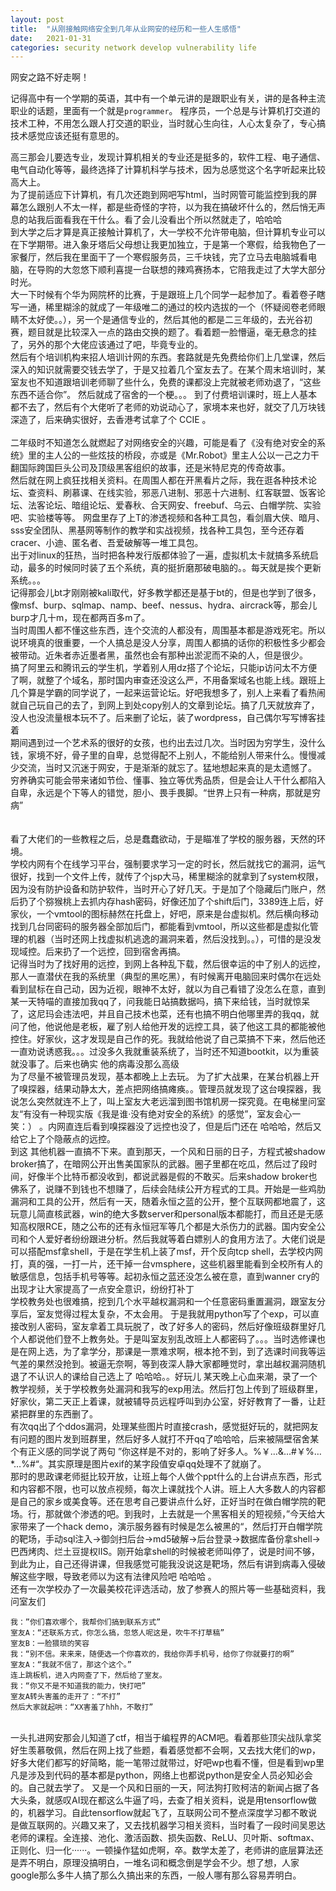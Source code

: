 ```yaml
---
layout: post
title:  "从刚接触网络安全到几年从业网安的经历和一些人生感悟"
date:   2021-01-31
categories: security network develop vulnerability life
---
```


网安之路不好走啊！  

记得高中有一个学期的英语，其中有一个单元讲的是跟职业有关，讲的是各种主流职业的话题，里面有一个就是`programmer`。
程序员，一个总是与计算机打交道的技术工种，不用怎么跟人打交道的职业，当时就心生向往，人心太复杂了，专心搞技术感觉应该还挺有意思的。  

高三那会儿要选专业，发现计算机相关的专业还是挺多的，软件工程、电子通信、电气自动化等等，最终选择了计算机科学与技术，因为总感觉这个名字听起来比较高大上。  
为了提前适应下计算机，有几次还跑到网吧写html，当时网管可能监控到我的屏幕怎么跟别人不太一样，都是些奇怪的字符，以为我在搞破坏什么的，然后悄无声息的站我后面看我在干什么。看了会儿没看出个所以然就走了，哈哈哈
<br>
到大学之后才算是真正接触计算机了，大一学校不允许带电脑，但计算机专业可以在下学期带。进入象牙塔后父母想让我更加独立，于是第一个寒假，给我物色了一家餐厅，然后我在里面干了一个寒假服务员，三千块钱，完了立马去电脑城看电脑，在导购的大忽悠下顺利喜提一台联想的辣鸡赛扬本，它陪我走过了大学大部分时光。  
大一下时候有个华为网院杯的比赛，于是跟班上几个同学一起参加了。看着卷子瞎写一通，稀里糊涂的就成了一年级唯二的通过的校内选拔的一个（怀疑阅卷老师眼睛不太好使。。），另一个是通信专业的，然后其他的都是二三年级的，去光谷初赛，题目就是比较深入一点的路由交换的题了。看着题一脸懵逼，毫无悬念的挂了，另外的那个大佬应该通过了吧，毕竟专业的。  
然后有个培训机构来招人培训计网的东西。套路就是先免费给你们上几堂课，然后深入的知识就需要交钱去学了，于是又拉着几个室友去了。在某个周末培训时，某室友也不知道跟培训老师聊了些什么，免费的课都没上完就被老师劝退了，“这些东西不适合你”。 然后就成了宿舍的一个梗。。。 到了付费培训课时，班上人基本都不去了，然后有个大佬听了老师的劝说动心了，家境本来也好，就交了几万块钱深造了，后来确实很好，去香港考试拿了个 CCIE 。   
<br>
二年级时不知道怎么就燃起了对网络安全的兴趣，可能是看了《没有绝对安全的系统》里的主人公的一些炫技的桥段，亦或是《Mr.Robot》里主人公以一己之力干翻国际跨国巨头公司及顶级黑客组织的故事，还是米特尼克的传奇故事。  
然后就在网上疯狂找相关资料。在周围人都在开黑看片之际，我在逛各种技术论坛、查资料、刷慕课、在线实验，邪恶八进制、邪恶十六进制、红客联盟、饭客论坛、法客论坛、暗组论坛、爱春秋、合天网安、freebuf、乌云、白帽学院、实验吧、实验楼等等。 
网盘里存了上T的渗透视频和各种工具包，看剑眉大侠、暗月、sss安全团队、黑基网等制作的教学和实战视频，找各种工具包，至今还存着cracer、小迪、匿名者、吾爱破解等一堆工具包。  
出于对linux的狂热，当时把各种发行版都体验了一遍，虚拟机太卡就搞多系统启动，最多的时候同时装了五个系统，真的挺折磨那破电脑的。。每天就是挨个更新系统。。。  
记得那会儿bt才刚刚被kali取代，好多教学都还是基于bt的，但是也学到了很多，像msf、burp、sqlmap、namp、beef、nessus、hydra、aircrack等，那会儿burp才几十m，现在都两百多m了。  
当时周围人都不懂这些东西，连个交流的人都没有，周围基本都是游戏死宅。所以说环境真的很重要，一个人搞总是没人分享，周围人都搞的话你的积极性多少都会被带动。近朱者赤近墨者黑，虽然也会有那种出淤泥而不染的人，但是很少。   
搞了阿里云和腾讯云的学生机，学着别人用dz搭了个论坛，只能ip访问太不方便了啊，就整了个域名，那时国内审查还没这么严，不用备案域名也能上线。跟班上几个算是学霸的同学说了，一起来运营论坛。好吧我想多了，别人上来看了看热闹就自己玩自己的去了，到网上到处copy别人的文章到论坛。搞了几天就放弃了，没人也没流量根本玩不了。后来删了论坛，装了wordpress，自己偶尔写写博客挂着   
期间遇到过一个艺术系的很好的女孩，也约出去过几次。当时因为穷学生，没什么钱，家境不好，骨子里的自卑，总觉得配不上别人，不能给别人带来什么。慢慢减少交流，当时又沉迷于网安，于是渐渐的就忘了。猛地想起来真的是太遗憾了。 穷养确实可能会带来诸如节俭、懂事、独立等优秀品质，但是会让人干什么都陷入自卑，永远是个下等人的错觉，胆小、畏手畏脚。“世界上只有一种病，那就是穷病”   
<br>  
看了大佬们的一些教程之后，总是蠢蠢欲动，于是瞄准了学校的服务器，天然的环境。  
学校内网有个在线学习平台，强制要求学习一定的时长，然后就找它的漏洞，运气很好，找到一个文件上传，就传了个jsp大马，稀里糊涂的就拿到了system权限，因为没有防护设备和防护软件，当时开心了好几天。于是加了个隐藏后门账户，然后扔了个猕猴桃上去抓内存hash密码，好像还加了个shift后门，3389连上后，好家伙，一个vmtool的图标赫然在托盘上，好吧，原来是台虚拟机。然后横向移动找到几台同密码的服务器全部加后门，都能看到vmtool，所以这些都是虚拟化管理的机器（当时还网上找虚拟机逃逸的漏洞来着，然后没找到。。），可惜的是没发现域控。后来扔了一个远控，回到宿舍再搞。  
记得当时为了找好用的远控，到网上各种乱下载，然后很幸运的中了别人的远控，那人一直潜伏在我的系统里（典型的黑吃黑），有时候离开电脑回来时偶尔在远处看到鼠标在自己动，因为近视，眼神不太好，就以为自己看错了没怎么在意，直到某一天特喵的直接加我qq了，问我能日站搞数据吗，搞下来给钱，当时就惊呆了，这尼玛会违法吧，并且自己技术也菜，还有也搞不明白他哪里弄的我qq，就问了他，他说他是老板，雇了别人给他开发的远控工具，装了他这工具的都能被他控住。好家伙，这才发现是自己作的死。我就给他说了自己菜搞不下来，然后他还一直劝说诱惑我。。。过没多久我就重装系统了，当时还不知道bootkit，以为重装就没事了。后来也确实 他的病毒没那么高级  
为了尽量不被管理员发现，基本都晚上上去玩。 为了扩大战果，在某台机器上开了嗅探器，结果动静太大，差点把网络搞瘫痪。。管理员就发现了这台嗅探器，我说怎么突然就连不上了，叫上室友大老远溜到图书馆机房一探究竟。在电梯里问室友“有没有一种现实版《我是谁·没有绝对安全的系统》的感觉”，室友会心一笑：） 。内网直连后看到嗅探器没了远控也没了，但是后门还在 哈哈哈，然后又给它上了个隐蔽点的远控。  
到这 其他机器一直搞不下来。直到那天，一个风和日丽的日子，方程式被shadow broker搞了，在暗网公开出售美国家队的武器。圈子里都在吃瓜，然后过了段时间，好像半个比特币都没收到，都说武器是假的不敢买。后来shadow broker也佛系了，说赚不到钱也不想赚了，后续会陆续公开方程式的工具。开始是一些鸡肋漏洞和工具的公开，然后有一天，随着永恒之蓝的公开，整个互联网都地震了，这玩意儿简直核武器，win的绝大多数server和personal版本都能打，而且还是无感知高权限RCE，随之公布的还有永恒冠军等几个都是大杀伤力的武器。国内安全公司和个人爱好者纷纷跟进分析。然后我就等着白嫖别人的食用方法了。大佬们说是可以搭配msf拿shell，于是在学生机上装了msf，开个反向tcp shell，去学校内网打，真的强，一打一片，还干掉一台vmsphere，这些机器里能看到全校所有人的敏感信息，包括手机号等等。起初永恒之蓝还没怎么被在意，直到wanner cry的出现才让大家提高了一点安全意识，纷纷打补丁  
学校教务处也很难搞，挖到几个水平越权漏洞和一个任意密码重置漏洞，跟室友分享后，室友觉得过程太复杂，不太会用。 于是我就用python写了个exp，可以直接改别人密码，室友拿着工具玩脱了，改了好多人的密码，然后好像班级群里好几个人都说他们登不上教务处。于是叫室友别乱改班上人都密码了。。。当时选修课也是在网上选，为了拿学分，那课是一票难求啊，根本抢不到，到了选课时间我等运气差的果然没抢到。被逼无奈啊，等到夜深人静大家都睡觉时，拿出越权漏洞随机退了不认识人的课给自己选上了 哈哈哈。。好玩儿
某天晚上心血来潮，录了一个教学视频，关于学校教务处漏洞和我写的exp用法。然后打包上传到了班级群里，好家伙，第二天正上着课，就被辅导员远程呼叫到办公室，好好教育了一番，让赶紧把群里的东西删了。  
有次qq出了个ddos漏洞，处理某些图片时直接crash，感觉挺好玩的，就把网友有问题的图片发到班群里，然后好多人就打不开qq了哈哈哈，后来被隔壁宿舍某个有正义感的同学说了两句 ”你这样是不对的，影响了好多人。%￥…&…#￥%…*…%#“。其实原理是图片exif的某字段值安卓qq处理不了就崩了。  
那时的思政课老师挺比较开放，让班上每个人做个ppt什么的上台讲点东西，形式和内容都不限，也可以放点视频，每次上课就找个人讲。班上人大多数人的内容都是自己的家乡或美食等。还在思考自己要讲点什么好，正好当时在做白帽学院的靶场。行，那就做个渗透的吧。到我时，上去就是一个黑客相关的短视频，”今天给大家带来了一个hack demo，演示服务器有时候是怎么被黑的“，然后打开白帽学院的靶场，手动sql注入->御剑扫后台->md5破解->后台登录->数据库备份拿shell->巴西烤肉、烂土豆提权IIS。刚开始拿shell的时候被老师叫停了，说是时间不够，到此为止，自己还得讲课，但我感觉可能我没说这是靶场，然后有讲到病毒入侵破解这些字眼，导致老师以为这有法律风险吧  哈哈哈 。  
还有一次学校办了一次最美校花评选活动，放了参赛人的照片等一些基础资料，我问室友们 
```
我：”你们喜欢哪个，我帮你们搞到联系方式”
室友A：“还联系方式，你怎么搞，忽悠人呢这是，吹牛不打草稿”
室友B：一脸猥琐的笑容
我：“别不信。来来来，随便选一个你喜欢的，我给你弄手机号，给你了你就要打的啊”
室友A：“我就不信了，那这个这个。”
连上跳板机，进入内网查了下，然后给了室友。
我：“你又不是不知道我的能力，快打吧”
室友A转头害羞的走开了：“不打”
然后大家就起哄：“XX害羞了hhh，不敢打”
```
<br>
一头扎进网安那会儿知道了ctf，相当于编程界的ACM吧。看着那些顶尖战队拿奖好生羡慕敬佩，然后在网上找了些题，看着感觉都不会啊，又去找大佬们的wp，好多大佬们都写的好简略，能一笔带过就带过，好吧wp也看不懂，但是看到wp里凡是涉及到代码的基本都是python，网络上也都说python是安全人员必知必会的。自己就去学了。   
又是一个风和日丽的一天，阿法狗打败柯洁的新闻占据了各大头条，就感叹AI现在都这么牛逼了吗，去查了相关资料，说是用tensorflow做的，机器学习。自此tensorflow就起飞了，互联网公司不整点深度学习都不敢说是做互联网的。兴趣又来了，又去找机器学习相关资料，当时看了一段时间吴恩达老师的课程。全连接、池化、激活函数、损失函数、ReLU、贝叶斯、softmax、正则化、归一化······。一顿操作猛如虎啊，卒。数学太差了，老师讲的底层算法还是弄不明白，原理没搞明白，一堆名词和概念倒是学会不少。想了想，人家google那么多牛人搞了那么久搞出来的东西，一般人哪有那么容易弄明白。

